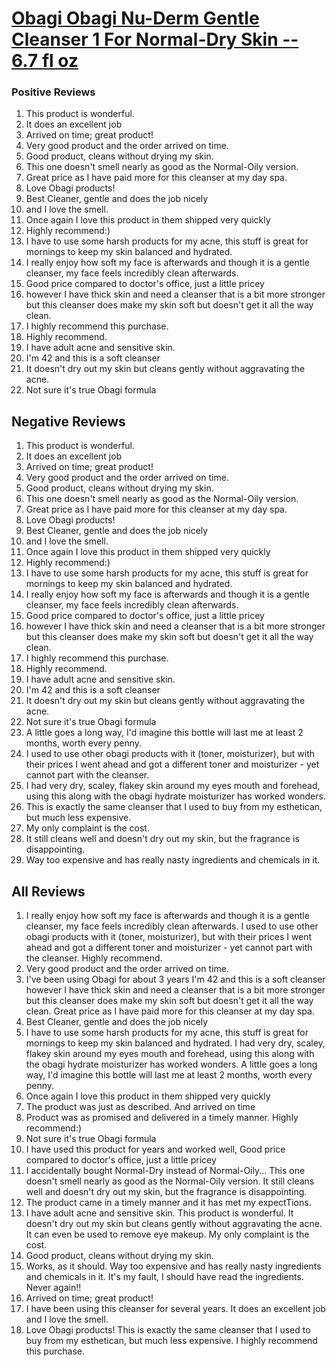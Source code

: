 # [Obagi Obagi Nu-Derm Gentle Cleanser 1 For Normal-Dry Skin -- 6.7 fl oz](https://products.checkmycream.com/products/Obagi-Obagi-Nu-Derm-Gentle-Cleanser-1-For-Normal-Dry-Skin-6.7-fl-oz.html)

### Positive Reviews

<ol>
      <li>This product is wonderful.</li>
      <li>It does an excellent job</li>
      <li>Arrived on time; great product!</li>
      <li>Very good product and the order arrived on time.</li>
      <li>Good product, cleans without drying my skin.</li>
      <li>This one doesn&#x27;t smell nearly as good as the Normal-Oily version.  </li>
      <li>Great price as I have paid more for this cleanser at my day spa.</li>
      <li>Love Obagi products!</li>
      <li>Best Cleaner, gentle and does the job nicely</li>
      <li>and I love the smell.</li>
      <li>Once again I love this product in them shipped very quickly</li>
      <li>Highly  recommend:)</li>
      <li>I have to use some harsh products for my acne, this stuff is great for mornings to keep my skin balanced and hydrated.</li>
      <li>I really enjoy how soft my face is afterwards and though it is a gentle cleanser, my face feels incredibly clean afterwards.</li>
      <li>Good price compared to doctor&#x27;s office, just a little pricey</li>
      <li>however I have thick skin and need a cleanser that is a bit more stronger but this cleanser does make my skin soft but doesn&#x27;t get it all the way clean.</li>
      <li>I highly recommend this purchase.</li>
      <li>Highly recommend.</li>
      <li>I have adult acne and sensitive skin.</li>
      <li>I&#x27;m 42 and this is a soft cleanser</li>
      <li>It doesn&#x27;t dry out my skin but cleans gently without aggravating the acne.</li>
      <li>Not sure it&#x27;s true Obagi formula</li>
</ol>


<h2>Negative Reviews</h2>
<ol>
<li> This product is wonderful.</li>
<li> It does an excellent job</li>
<li> Arrived on time; great product!</li>
<li> Very good product and the order arrived on time.</li>
<li> Good product, cleans without drying my skin.</li>
<li> This one doesn&#x27;t smell nearly as good as the Normal-Oily version.  </li>
<li> Great price as I have paid more for this cleanser at my day spa.</li>
<li> Love Obagi products!</li>
<li> Best Cleaner, gentle and does the job nicely</li>
<li> and I love the smell.</li>
<li> Once again I love this product in them shipped very quickly</li>
<li> Highly  recommend:)</li>
<li> I have to use some harsh products for my acne, this stuff is great for mornings to keep my skin balanced and hydrated.</li>
<li> I really enjoy how soft my face is afterwards and though it is a gentle cleanser, my face feels incredibly clean afterwards.</li>
<li> Good price compared to doctor&#x27;s office, just a little pricey</li>
<li> however I have thick skin and need a cleanser that is a bit more stronger but this cleanser does make my skin soft but doesn&#x27;t get it all the way clean.</li>
<li> I highly recommend this purchase.</li>
<li> Highly recommend.</li>
<li> I have adult acne and sensitive skin.</li>
<li> I&#x27;m 42 and this is a soft cleanser</li>
<li> It doesn&#x27;t dry out my skin but cleans gently without aggravating the acne.</li>
<li> Not sure it&#x27;s true Obagi formula</li>
<li> A little goes a long way, I&#x27;d imagine this bottle will last me at least 2 months, worth every penny.</li>
<li> I used to use other obagi products with it (toner, moisturizer), but with their prices I went ahead and got a different toner and moisturizer - yet cannot part with the cleanser.</li>
<li> I had very dry, scaley, flakey skin around my eyes mouth and forehead, using this along with the obagi hydrate moisturizer has worked wonders.</li>
<li> This is exactly the same cleanser that I used to buy from my esthetican, but much less expensive.</li>
<li> My only complaint is the cost.</li>
<li> It still cleans well and doesn&#x27;t dry out my skin, but the fragrance is disappointing.</li>
<li> Way too expensive and has really nasty ingredients and chemicals in it.</li>
</ol>

<h2>All Reviews</h2>

<ol>
    <li> I really enjoy how soft my face is afterwards and though it is a gentle cleanser, my face feels incredibly clean afterwards. I used to use other obagi products with it (toner, moisturizer), but with their prices I went ahead and got a different toner and moisturizer - yet cannot part with the cleanser. Highly recommend.</li>
    <li> Very good product and the order arrived on time.</li>
    <li> I&#x27;ve been using Obagi for about 3 years I&#x27;m 42 and this is a soft cleanser however I have thick skin and need a cleanser that is a bit more stronger but this cleanser does make my skin soft but doesn&#x27;t get it all the way clean. Great price as I have paid more for this cleanser at my day spa.</li>
    <li> Best Cleaner, gentle and does the job nicely</li>
    <li> I have to use some harsh products for my acne, this stuff is great for mornings to keep my skin balanced and hydrated. I had very dry, scaley, flakey skin around my eyes mouth and forehead, using this along with the obagi hydrate moisturizer has worked wonders. A little goes a long way, I&#x27;d imagine this bottle will last me at least 2 months, worth every penny.</li>
    <li> Once again I love this product in them shipped very quickly</li>
    <li> The product was just as described. And arrived on time</li>
    <li> Product was as promised and delivered in a timely manner.  Highly  recommend:)</li>
    <li> Not sure it&#x27;s true Obagi formula</li>
    <li> I have used this product for years and worked well, Good price compared to doctor&#x27;s office, just a little pricey</li>
    <li> I accidentally bought Normal-Dry instead of Normal-Oily... This one doesn&#x27;t smell nearly as good as the Normal-Oily version.  It still cleans well and doesn&#x27;t dry out my skin, but the fragrance is disappointing.</li>
    <li> The product came in a timely manner and it has met my expectTions.</li>
    <li> I have adult acne and sensitive skin. This product is wonderful. It doesn&#x27;t dry out my skin but cleans gently without aggravating the acne. It can even be used to remove eye makeup. My only complaint is the cost.</li>
    <li> Good product, cleans without drying my skin.</li>
    <li> Works, as it should. Way too expensive and has really nasty ingredients and chemicals in it. It&#x27;s my fault, I should have read the ingredients. Never again!!</li>
    <li> Arrived on time; great product!</li>
    <li> I have been using this cleanser for several years.  It does an excellent job and I love the smell.</li>
    <li> Love Obagi products! This is exactly the same cleanser that I used to buy from my esthetican, but much less expensive. I highly recommend this purchase.</li>
</ol>




